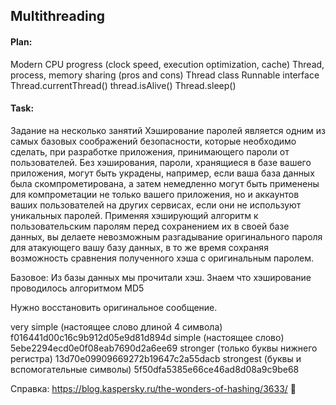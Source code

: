 
## Multithreading

#### Plan: 
Modern CPU progress (clock speed, execution optimization, cache)
Thread, process, memory sharing (pros and cons)
Thread class 
Runnable interface
Thread.currentThread()
thread.isAlive()
Thread.sleep()

#### Task:
Задание на несколько занятий
Хэширование паролей является одним из самых базовых соображений безопасности, которые необходимо сделать, при разработке приложения, принимающего пароли от пользователей. Без хэширования, пароли, хранящиеся в базе вашего приложения, могут быть украдены, например, если ваша база данных была скомпрометирована, а затем немедленно могут быть применены для компрометации не только вашего приложения, но и аккаунтов ваших пользователей на других сервисах, если они не используют уникальных паролей.
Применяя хэширующий алгоритм к пользовательским паролям перед сохранением их в своей базе данных, вы делаете невозможным разгадывание оригинального пароля для атакующего вашу базу данных, в то же время сохраняя возможность сравнения полученного хэша с оригинальным паролем.

Базовое:
Из базы данных мы прочитали хэш.
Знаем что хэширование проводилось алгоритмом MD5

Нужно восстановить оригинальное сообщение.

very simple (настоящее слово длиной 4 символа)
f016441d00c16c9b912d05e9d81d894d
simple (настоящее слово)
5ebe2294ecd0e0f08eab7690d2a6ee69
stronger (только буквы нижнего регистра)
13d70e09909669272b19647c2a55dacb
strongest (буквы и вспомогательные символы)
5f50dfa5385e66ce46ad8d08a9c9be68

Справка:
https://blog.kaspersky.ru/the-wonders-of-hashing/3633/

